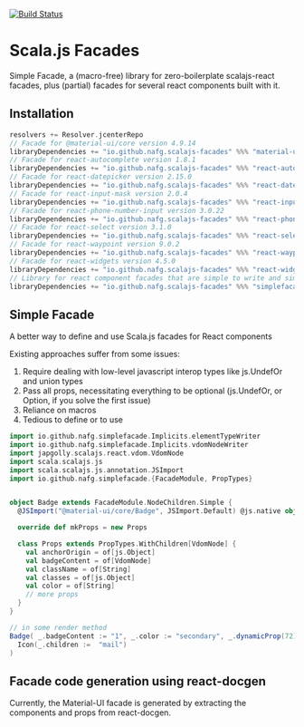 [![Build Status](https://travis-ci.org/nafg/scalajs-facades.svg?branch=master)](https://travis-ci.org/nafg/scalajs-facades)

# Scala.js Facades

Simple Facade, a (macro-free) library for zero-boilerplate scalajs-react facades,
plus (partial) facades for several react components built with it.

## Installation
<!-- Begin autogenerated via sbt generateInstallInstructions -->
```scala
resolvers += Resolver.jcenterRepo
// Facade for @material-ui/core version 4.9.14
libraryDependencies += "io.github.nafg.scalajs-facades" %%% "material-ui-core_4" % "0.12.2"
// Facade for react-autocomplete version 1.8.1
libraryDependencies += "io.github.nafg.scalajs-facades" %%% "react-autocomplete_1" % "0.12.2"
// Facade for react-datepicker version 2.15.0
libraryDependencies += "io.github.nafg.scalajs-facades" %%% "react-datepicker_2" % "0.12.2"
// Facade for react-input-mask version 2.0.4
libraryDependencies += "io.github.nafg.scalajs-facades" %%% "react-input-mask_2" % "0.12.2"
// Facade for react-phone-number-input version 3.0.22
libraryDependencies += "io.github.nafg.scalajs-facades" %%% "react-phone-number-input_3" % "0.12.2"
// Facade for react-select version 3.1.0
libraryDependencies += "io.github.nafg.scalajs-facades" %%% "react-select_3" % "0.12.2"
// Facade for react-waypoint version 9.0.2
libraryDependencies += "io.github.nafg.scalajs-facades" %%% "react-waypoint_9" % "0.12.2"
// Facade for react-widgets version 4.5.0
libraryDependencies += "io.github.nafg.scalajs-facades" %%% "react-widgets_4" % "0.12.2"
// Library for react component facades that are simple to write and simple to use
libraryDependencies += "io.github.nafg.scalajs-facades" %%% "simplefacade" % "0.12.2"
```
<!-- End autogenerated via sbt generateInstallInstructions -->

## Simple Facade
A better way to define and use Scala.js facades for React components

Existing approaches suffer from some issues:
1. Require dealing with low-level javascript interop types like js.UndefOr and union types
2. Pass all props, necessitating everything to be optional (js.UndefOr, or Option, if you solve the first issue)
3. Reliance on macros
4. Tedious to define or to use


```scala
import io.github.nafg.simplefacade.Implicits.elementTypeWriter
import io.github.nafg.simplefacade.Implicits.vdomNodeWriter
import japgolly.scalajs.react.vdom.VdomNode
import scala.scalajs.js
import scala.scalajs.js.annotation.JSImport
import io.github.nafg.simplefacade.{FacadeModule, PropTypes}


object Badge extends FacadeModule.NodeChildren.Simple {
  @JSImport("@material-ui/core/Badge", JSImport.Default) @js.native object raw extends js.Object

  override def mkProps = new Props

  class Props extends PropTypes.WithChildren[VdomNode] {
    val anchorOrigin = of[js.Object]
    val badgeContent = of[VdomNode]
    val className = of[String]
    val classes = of[js.Object]
    val color = of[String]
    // more props
  }
}

// in some render method
Badge( _.badgeContent := "1", _.color := "secondary", _.dynamicProp(72))(
  Icon(_.children :=  "mail")
)

```

## Facade code generation using react-docgen

Currently, the Material-UI facade is generated by extracting the components and props from react-docgen.
